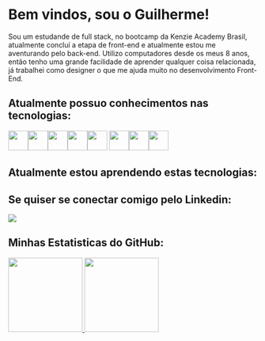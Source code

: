 <h1>Bem vindos, sou o Guilherme!</h1>

Sou um estudande de full stack, no bootcamp da Kenzie Academy Brasil, atualmente concluí a etapa de front-end e atualmente estou me aventurando pelo back-end.
Utilizo computadores desde os meus 8 anos, então tenho uma grande facilidade de aprender qualquer coisa relacionada, já trabalhei como designer o que me ajuda muito no desenvolvimento Front-End.

<h2>Atualmente possuo conhecimentos nas tecnologias:</h2>

<img width="40" height="40" src="https://cdn.jsdelivr.net/gh/devicons/devicon/icons/javascript/javascript-original.svg" /><img width="40" height="40" src="https://cdn.jsdelivr.net/gh/devicons/devicon/icons/css3/css3-original.svg" /><img width="40" height="40" src="https://cdn.jsdelivr.net/gh/devicons/devicon/icons/html5/html5-original.svg" /><img width="40" height="40" src="https://cdn.jsdelivr.net/gh/devicons/devicon/icons/react/react-original.svg" /><img width="40" height="40" src="https://cdn.jsdelivr.net/gh/devicons/devicon/icons/materialui/materialui-original.svg" />
<img width="40" height="40" src="https://cdn.jsdelivr.net/gh/devicons/devicon/icons/nodejs/nodejs-original.svg" /><img width="40" height="40" src="https://cdn.jsdelivr.net/gh/devicons/devicon/icons/postgresql/postgresql-original.svg" /><img width="40" height="40"  src="https://cdn.jsdelivr.net/gh/devicons/devicon/icons/python/python-original.svg" />

<h2>Atualmente estou aprendendo estas tecnologias:</h2>


          

<h2>Se quiser se conectar comigo pelo Linkedin:</h2>

<a href="https://www.linkedin.com/in/guilhermeschulzdaluz" target="_blank"><img src="https://img.shields.io/badge/-LinkedIn-%230077B5?style=for-the-badge&logo=linkedin&logoColor=white" target="_blank"></a>   
                             
          
          
<h2>Minhas Estatisticas do GitHub: </h2>

<div align="left">
    <a href="https://github.com/GuilhermeSchulz">
      <img height="150em" src="https://github-readme-stats.vercel.app/api?username=GuilhermeSchulz&theme=dracula"/>
      <img height="150em" src="https://github-readme-stats.vercel.app/api/top-langs/?username=GuilhermeSchulz&theme=dracula&hide_border=false&&layout=compact"/>
    </a>
  </div>

<!--
**GuilhermeSchulz/GuilhermeSchulz** is a ✨ _special_ ✨ repository because its `README.md` (this file) appears on your GitHub profile.

Here are some ideas to get you started:

- 🔭 I’m currently working on ...
- 🌱 I’m currently learning ...
- 👯 I’m looking to collaborate on ...
- 🤔 I’m looking for help with ...
- 💬 Ask me about ...
- 📫 How to reach me: ...
- 😄 Pronouns: ...
- ⚡ Fun fact: ...
-->
